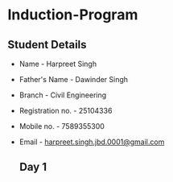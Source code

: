 # **Induction-Program**
## Student Details
* Name - Harpreet Singh
* Father's Name - Dawinder Singh
* Branch - Civil Engineering
* Registration no. - 25104336
* Mobile no. - 7589355300
* Email - harpreet.singh.jbd.0001@gmail.com


  ## Day 1
